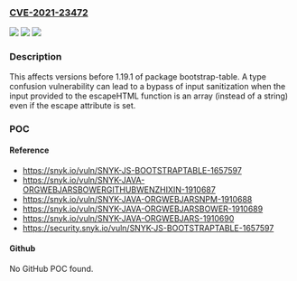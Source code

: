### [CVE-2021-23472](https://cve.mitre.org/cgi-bin/cvename.cgi?name=CVE-2021-23472)
![](https://img.shields.io/static/v1?label=Product&message=bootstrap-table&color=blue)
![](https://img.shields.io/static/v1?label=Version&message=n%2Fa&color=blue)
![](https://img.shields.io/static/v1?label=Vulnerability&message=Cross-site%20Scripting%20(XSS)&color=brighgreen)

### Description

This affects versions before 1.19.1 of package bootstrap-table. A type confusion vulnerability can lead to a bypass of input sanitization when the input provided to the escapeHTML function is an array (instead of a string) even if the escape attribute is set.

### POC

#### Reference
- https://snyk.io/vuln/SNYK-JS-BOOTSTRAPTABLE-1657597
- https://snyk.io/vuln/SNYK-JAVA-ORGWEBJARSBOWERGITHUBWENZHIXIN-1910687
- https://snyk.io/vuln/SNYK-JAVA-ORGWEBJARSNPM-1910688
- https://snyk.io/vuln/SNYK-JAVA-ORGWEBJARSBOWER-1910689
- https://snyk.io/vuln/SNYK-JAVA-ORGWEBJARS-1910690
- https://security.snyk.io/vuln/SNYK-JS-BOOTSTRAPTABLE-1657597

#### Github
No GitHub POC found.

